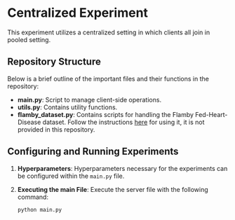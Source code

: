 # Centralized Experiment

This experiment utilizes a centralized  setting in which clients all join in pooled setting.


## Repository Structure

Below is a brief outline of the important files and their functions in the repository:

- **main.py**: Script to manage client-side operations.
- **utils.py**: Contains utility functions.
- **flamby_dataset.py**: Contains scripts for handling the Flamby Fed-Heart-Disease dataset. Follow the instructions [here](https://github.com/owkin/FLamby/tree/main/flamby/datasets/fed_heart_disease) for using it, it is not provided in this repository.
 
## Configuring and Running Experiments

1. **Hyperparameters**: Hyperparameters necessary for the experiments can be configured within the `main.py` file.


3. **Executing the main File**: Execute the server file with the following command:

    ```
    python main.py
    ```

 
